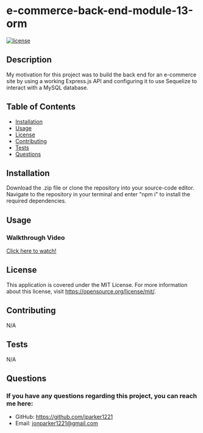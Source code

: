 # e-commerce-back-end-module-13-orm

[![license](https://img.shields.io/badge/license-MIT-green)](https://opensource.org/licenses/MIT)

## Description

My motivation for this project was to build the back end for an e-commerce site by using a working Express.js API and configuring it to use Sequelize to interact with a MySQL database.

## Table of Contents

- [Installation](#installation)
- [Usage](#usage)
- [License](#license)
- [Contributing](#contributing)
- [Tests](#tests)
- [Questions](#questions)

## Installation

Download the .zip file or clone the repository into your source-code editor. Navigate to the repository in your terminal and enter "npm i" to install the required dependencies.

## Usage

### Walkthrough Video

[Click here to watch!](https://drive.google.com/file/d/1ZPkSXk-HeE-l_WwBkI5w7PIgmVEKBrbD/view)

## License

This application is covered under the MIT License. For more information about this license, visit https://opensource.org/license/mit/.

## Contributing

N/A

## Tests

N/A

## Questions

### If you have any questions regarding this project, you can reach me here:

- GitHub: https://github.com/jparker1221
- Email: jonparker1221@gmail.com